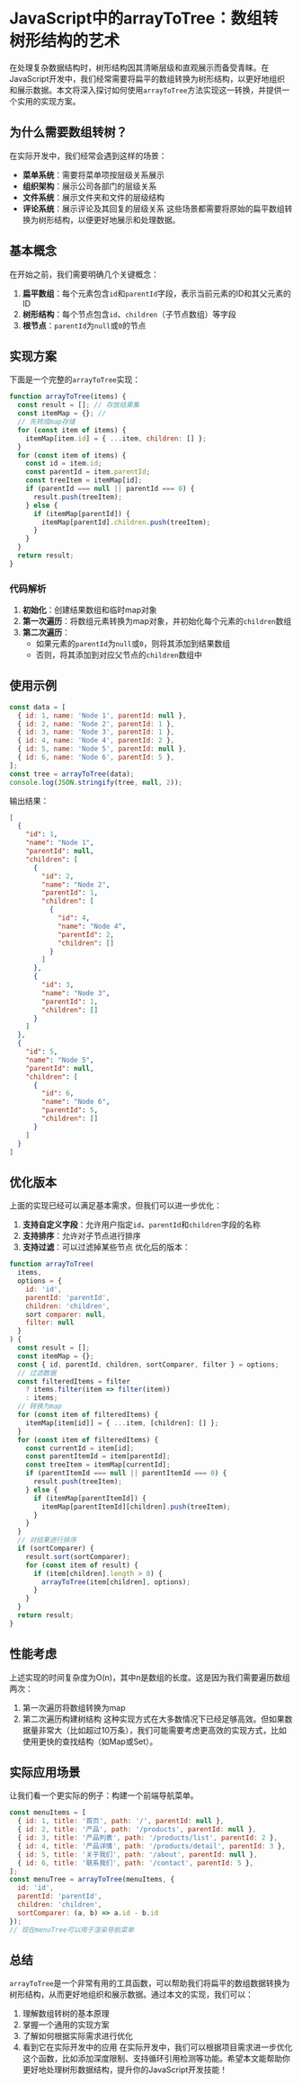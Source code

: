 # JavaScript中的arrayToTree：数组转树形结构的艺术
在处理复杂数据结构时，树形结构因其清晰层级和直观展示而备受青睐。在JavaScript开发中，我们经常需要将扁平的数组转换为树形结构，以更好地组织和展示数据。本文将深入探讨如何使用`arrayToTree`方法实现这一转换，并提供一个实用的实现方案。
## 为什么需要数组转树？
在实际开发中，我们经常会遇到这样的场景：
- **菜单系统**：需要将菜单项按层级关系展示
- **组织架构**：展示公司各部门的层级关系
- **文件系统**：展示文件夹和文件的层级结构
- **评论系统**：展示评论及其回复的层级关系
这些场景都需要将原始的扁平数组转换为树形结构，以便更好地展示和处理数据。
## 基本概念
在开始之前，我们需要明确几个关键概念：
1. **扁平数组**：每个元素包含`id`和`parentId`字段，表示当前元素的ID和其父元素的ID
2. **树形结构**：每个节点包含`id`、`children`（子节点数组）等字段
3. **根节点**：`parentId`为`null`或`0`的节点
## 实现方案
下面是一个完整的`arrayToTree`实现：
```javascript
function arrayToTree(items) {
  const result = []; // 存放结果集
  const itemMap = {}; //
  // 先转成map存储
  for (const item of items) {
    itemMap[item.id] = { ...item, children: [] };
  }
  for (const item of items) {
    const id = item.id;
    const parentId = item.parentId;
    const treeItem = itemMap[id];
    if (parentId === null || parentId === 0) {
      result.push(treeItem);
    } else {
      if (itemMap[parentId]) {
        itemMap[parentId].children.push(treeItem);
      }
    }
  }
  return result;
}
```
### 代码解析
1. **初始化**：创建结果数组和临时map对象
2. **第一次遍历**：将数组元素转换为map对象，并初始化每个元素的`children`数组
3. **第二次遍历**：
   - 如果元素的`parentId`为`null`或`0`，则将其添加到结果数组
   - 否则，将其添加到对应父节点的`children`数组中
## 使用示例
```javascript
const data = [
  { id: 1, name: 'Node 1', parentId: null },
  { id: 2, name: 'Node 2', parentId: 1 },
  { id: 3, name: 'Node 3', parentId: 1 },
  { id: 4, name: 'Node 4', parentId: 2 },
  { id: 5, name: 'Node 5', parentId: null },
  { id: 6, name: 'Node 6', parentId: 5 },
];
const tree = arrayToTree(data);
console.log(JSON.stringify(tree, null, 2));
```
输出结果：
```json
[
  {
    "id": 1,
    "name": "Node 1",
    "parentId": null,
    "children": [
      {
        "id": 2,
        "name": "Node 2",
        "parentId": 1,
        "children": [
          {
            "id": 4,
            "name": "Node 4",
            "parentId": 2,
            "children": []
          }
        ]
      },
      {
        "id": 3,
        "name": "Node 3",
        "parentId": 1,
        "children": []
      }
    ]
  },
  {
    "id": 5,
    "name": "Node 5",
    "parentId": null,
    "children": [
      {
        "id": 6,
        "name": "Node 6",
        "parentId": 5,
        "children": []
      }
    ]
  }
]
```
## 优化版本
上面的实现已经可以满足基本需求，但我们可以进一步优化：
1. **支持自定义字段**：允许用户指定`id`、`parentId`和`children`字段的名称
2. **支持排序**：允许对子节点进行排序
3. **支持过滤**：可以过滤掉某些节点
优化后的版本：
```javascript
function arrayToTree(
  items,
  options = {
    id: 'id',
    parentId: 'parentId',
    children: 'children',
    sort comparer: null,
    filter: null
  }
) {
  const result = [];
  const itemMap = {};
  const { id, parentId, children, sortComparer, filter } = options;
  // 过滤数据
  const filteredItems = filter
    ? items.filter(item => filter(item))
    : items;
  // 转换为map
  for (const item of filteredItems) {
    itemMap[item[id]] = { ...item, [children]: [] };
  }
  for (const item of filteredItems) {
    const currentId = item[id];
    const parentItemId = item[parentId];
    const treeItem = itemMap[currentId];
    if (parentItemId === null || parentItemId === 0) {
      result.push(treeItem);
    } else {
      if (itemMap[parentItemId]) {
        itemMap[parentItemId][children].push(treeItem);
      }
    }
  }
  // 对结果进行排序
  if (sortComparer) {
    result.sort(sortComparer);
    for (const item of result) {
      if (item[children].length > 0) {
        arrayToTree(item[children], options);
      }
    }
  }
  return result;
}
```
## 性能考虑
上述实现的时间复杂度为O(n)，其中n是数组的长度。这是因为我们需要遍历数组两次：
1. 第一次遍历将数组转换为map
2. 第二次遍历构建树结构
这种实现方式在大多数情况下已经足够高效。但如果数据量非常大（比如超过10万条），我们可能需要考虑更高效的实现方式，比如使用更快的查找结构（如Map或Set）。
## 实际应用场景
让我们看一个更实际的例子：构建一个前端导航菜单。
```javascript
const menuItems = [
  { id: 1, title: '首页', path: '/', parentId: null },
  { id: 2, title: '产品', path: '/products', parentId: null },
  { id: 3, title: '产品列表', path: '/products/list', parentId: 2 },
  { id: 4, title: '产品详情', path: '/products/detail', parentId: 3 },
  { id: 5, title: '关于我们', path: '/about', parentId: null },
  { id: 6, title: '联系我们', path: '/contact', parentId: 5 },
];
const menuTree = arrayToTree(menuItems, {
  id: 'id',
  parentId: 'parentId',
  children: 'children',
  sortComparer: (a, b) => a.id - b.id
});
// 现在menuTree可以用于渲染导航菜单
```
## 总结
`arrayToTree`是一个非常有用的工具函数，可以帮助我们将扁平的数组数据转换为树形结构，从而更好地组织和展示数据。通过本文的实现，我们可以：
1. 理解数组转树的基本原理
2. 掌握一个通用的实现方案
3. 了解如何根据实际需求进行优化
4. 看到它在实际开发中的应用
在实际开发中，我们可以根据项目需求进一步优化这个函数，比如添加深度限制、支持循环引用检测等功能。希望本文能帮助你更好地处理树形数据结构，提升你的JavaScript开发技能！